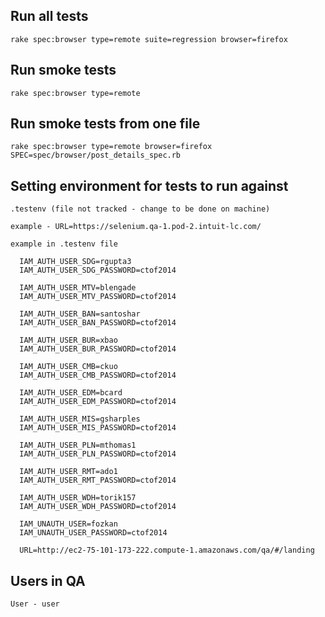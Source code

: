Run all tests
----------------------------
```
rake spec:browser type=remote suite=regression browser=firefox
```
Run smoke tests
------------------------------
```
rake spec:browser type=remote
```
Run smoke tests from one file
-----------------------------
```
rake spec:browser type=remote browser=firefox SPEC=spec/browser/post_details_spec.rb
```
Setting environment for tests to run against
--------------------------------------------
```
.testenv (file not tracked - change to be done on machine)

example - URL=https://selenium.qa-1.pod-2.intuit-lc.com/

example in .testenv file

  IAM_AUTH_USER_SDG=rgupta3
  IAM_AUTH_USER_SDG_PASSWORD=ctof2014

  IAM_AUTH_USER_MTV=blengade
  IAM_AUTH_USER_MTV_PASSWORD=ctof2014

  IAM_AUTH_USER_BAN=santoshar
  IAM_AUTH_USER_BAN_PASSWORD=ctof2014

  IAM_AUTH_USER_BUR=xbao
  IAM_AUTH_USER_BUR_PASSWORD=ctof2014

  IAM_AUTH_USER_CMB=ckuo
  IAM_AUTH_USER_CMB_PASSWORD=ctof2014

  IAM_AUTH_USER_EDM=bcard
  IAM_AUTH_USER_EDM_PASSWORD=ctof2014

  IAM_AUTH_USER_MIS=gsharples
  IAM_AUTH_USER_MIS_PASSWORD=ctof2014

  IAM_AUTH_USER_PLN=mthomas1
  IAM_AUTH_USER_PLN_PASSWORD=ctof2014

  IAM_AUTH_USER_RMT=ado1
  IAM_AUTH_USER_RMT_PASSWORD=ctof2014

  IAM_AUTH_USER_WDH=torik157
  IAM_AUTH_USER_WDH_PASSWORD=ctof2014

  IAM_UNAUTH_USER=fozkan
  IAM_UNAUTH_USER_PASSWORD=ctof2014

  URL=http://ec2-75-101-173-222.compute-1.amazonaws.com/qa/#/landing
```
Users in QA
------------
```
User - user
```
